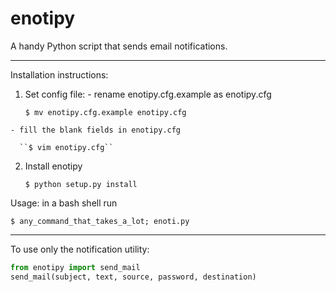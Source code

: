 # enotipy
A handy Python script that sends email notifications.

--------------------------------------------------------------------------------

Installation instructions:

  1. Set config file:
    - rename enotipy.cfg.example as enotipy.cfg
    
      ``$ mv enotipy.cfg.example enotipy.cfg``

    - fill the blank fields in enotipy.cfg
    
      ``$ vim enotipy.cfg``

  2. Install enotipy
  
     ``$ python setup.py install``

Usage: in a bash shell run

``$ any_command_that_takes_a_lot; enoti.py``

--------------------------------------------------------------------------------

To use only the notification utility:

```python
from enotipy import send_mail
send_mail(subject, text, source, password, destination)
```
